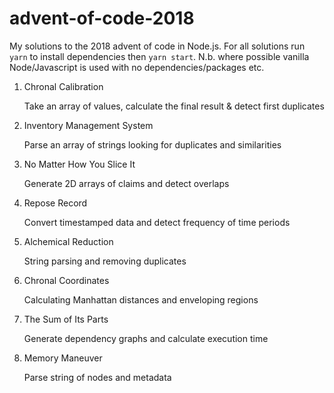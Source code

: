 # advent-of-code-2018
My solutions to the 2018 advent of code in Node.js.
For all solutions run `yarn` to install dependencies then `yarn start`.
N.b. where possible vanilla Node/Javascript is used with no dependencies/packages etc.

1. Chronal Calibration

    Take an array of values, calculate the final result & detect first duplicates

2. Inventory Management System

    Parse an array of strings looking for duplicates and similarities

3. No Matter How You Slice It

    Generate 2D arrays of claims and detect overlaps

4. Repose Record

    Convert timestamped data and detect frequency of time periods

5. Alchemical Reduction

    String parsing and removing duplicates

6. Chronal Coordinates

    Calculating Manhattan distances and enveloping regions

7. The Sum of Its Parts

    Generate dependency graphs and calculate execution time

8. Memory Maneuver

    Parse string of nodes and metadata